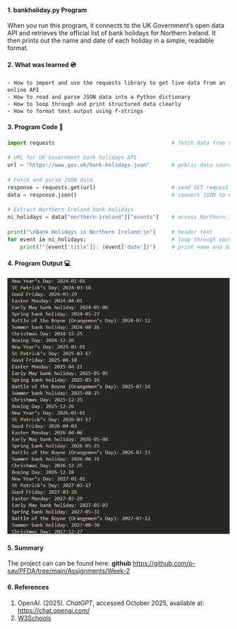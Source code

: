 #### 1. bankholiday.py Program

When you run this program, it connects to the UK Government’s open data API and retrieves the official list of bank holidays for Northern Ireland.
It then prints out the name and date of each holiday in a simple, readable format.


#### 2. What was learned :cd:
    - How to import and use the requests library to get live data from an online API
    - How to read and parse JSON data into a Python dictionary
    - How to loop through and print structured data clearly
    - How to format text output using f-strings


#### 3. Program Code :floppy_disk:

```python
import requests                                     # fetch data from the web

# URL for UK Government bank holidays API
url = "https://www.gov.uk/bank-holidays.json"       # public data source

# Fetch and parse JSON data
response = requests.get(url)                        # send GET request
data = response.json()                              # convert JSON to dictionary

# Extract Northern Ireland bank holidays
ni_holidays = data["northern-ireland"]["events"]    # access Northern Ireland list

print("\nBank Holidays in Northern Ireland:\n")     # header text
for event in ni_holidays:                           # loop through each holiday
    print(f"{event['title']}: {event['date']}")     # print name and date'
```

#### 4. Program Output :computer:

![Image showing the output of the program](/Assignments/Week-2/bank_holidays.jpg)


#### 5. Summary

The project can can be found here: **github** <https://github.com/p-sav/PFDA/tree/main/Assignments/Week-2>


#### 6. References

1. OpenAI. (2025). *ChatGPT*, accessed October 2025, available at: https://chat.openai.com/
2. [W3Schools](https://www.w3schools.com/python/)
